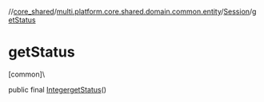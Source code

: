//[core_shared](../../../index.md)/[multi.platform.core.shared.domain.common.entity](../index.md)/[Session](index.md)/[getStatus](get-status.md)

# getStatus

[common]\

public final [Integer](https://docs.oracle.com/javase/8/docs/api/java/lang/Integer.html)[getStatus](get-status.md)()
